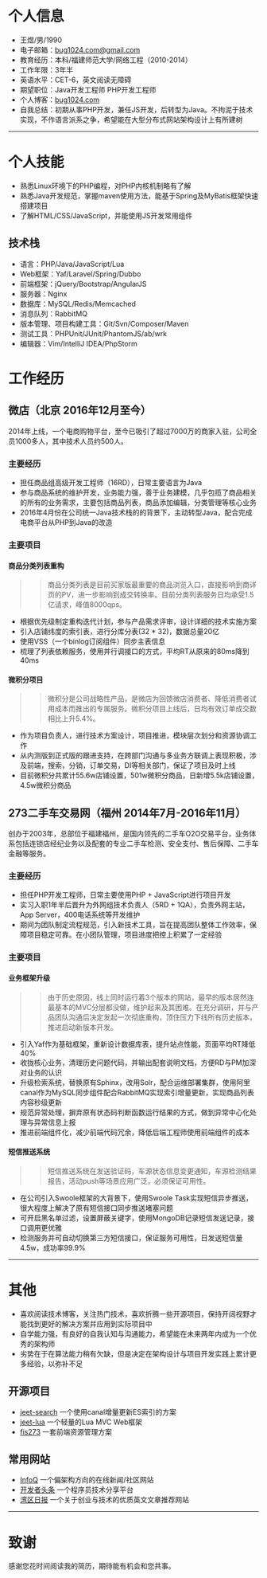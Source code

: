 
# 个人信息
 * 王煜/男/1990
 * 电子邮箱：bug1024.com@gmail.com
 * 教育经历：本科/福建师范大学/网络工程（2010-2014）
 * 工作年限：3年半
 * 英语水平：CET-6，英文阅读无障碍
 * 期望职位：Java开发工程师 PHP开发工程师
 * 个人博客：[bug1024.com](http://bug1024.com/)
 * 自我总结：初期从事PHP开发，兼任JS开发，后转型为Java。不拘泥于技术实现，不作语言派系之争，希望能在大型分布式网站架构设计上有所建树

---

# 个人技能
 * 熟悉Linux环境下的PHP编程，对PHP内核机制略有了解
 * 熟悉Java开发规范，掌握maven使用方法，能基于Spring及MyBatis框架快速搭建项目
 * 了解HTML/CSS/JavaScript，并能使用JS开发常用组件

## 技术栈
 * 语言：PHP/Java/JavaScript/Lua
 * Web框架：Yaf/Laravel/Spring/Dubbo
 * 前端框架：jQuery/Bootstrap/AngularJS
 * 服务器：Nginx
 * 数据库：MySQL/Redis/Memcached
 * 消息队列：RabbitMQ
 * 版本管理、项目构建工具：Git/Svn/Composer/Maven
 * 测试工具：PHPUnit/JUnit/PhantomJS/ab/wrk
 * 编辑器：Vim/IntelliJ IDEA/PhpStorm

# 工作经历

## 微店（北京 2016年12月至今）
 2014年上线，一个电商购物平台，至今已吸引了超过7000万的商家入驻，公司全员1000多人，其中技术人员约500人。

### 主要经历
 * 担任商品组高级开发工程师（16RD），日常主要语言为Java
 * 参与商品系统的维护开发，业务能力强，善于业务建模，几乎包揽了商品相关的所有的业务需求，主要包括商品列表，商品添加编辑，分类管理等核心业务
 * 2016年4月份在公司统一Java技术栈的的背景下，主动转型Java，配合完成电商平台从PHP到Java的改造

### 主要项目

#### 商品分类列表重构
>> 商品分类列表是目前买家版最重要的商品浏览入口，直接影响到商详页的PV，进一步影响到成交转换率。目前分类列表服务日均承受1.5亿请求，峰值8000qps。

 * 根据优先级制定重构迭代计划，参与产品需求评审，设计详细的技术实施方案
 * 引入店铺纬度的索引表，进行分库分表(32 * 32)，数据总量20亿
 * 使用VSS（一个binlog订阅组件）同步主表信息
 * 梳理了列表依赖服务，使用并行调接口的方式，平均RT从原来的80ms降到40ms

#### 微积分项目
>> 微积分是公司战略性产品，是微店为回馈微店消费者、降低消费者试用成本而推出的专属服务。微积分项目上线后，日均有效订单成交数相比上升5.4%。

 * 作为项目负责人，进行技术方案设计，项目推进，模块层次划分和资源协调工作
 * 从内测版到正式版的跟进支持，在跨部门沟通与多业务方联调上表现积极，涉及前端，搜索，分销，订单交易，DI等相关部门，保证了项目及时上线
 * 目前微积分共累计55.6w店铺设置，501w微积分商品，日新增5.5k店铺设置，4.5w微积分商品

## 273二手车交易网（福州 2014年7月-2016年11月）
 创办于2003年，总部位于福建福州，是国内领先的二手车O2O交易平台，业务体系包括连锁店经纪业务以及配套的专业二手车检测、安全支付、售后保障、二手车金融等服务。

### 主要经历
 * 担任PHP开发工程师，日常主要使用PHP + JavaScript进行项目开发
 * 实习入职1年半后晋升为外网组技术负责人（5RD + 1QA），负责外网主站，App Server，400电话系统等开发维护
 * 期间为团队制定流程规范，引入新技术工具，旨在提高团队整体工作效率，保障项目稳定可靠。在小团队管理，项目进度把控上积累了一定经验

### 主要项目

#### 业务框架升级
>> 由于历史原因，线上同时运行着3个版本的网站，最早的版本居然连最基本的MVC分层都没做，维护起来及其困难。在充分调研，并与产品团队沟通后决定发起一次彻底重构，顶住压力下线所有历史版本，推进启动新版本开发。

 * 引入Yaf作为基础框架，重新设计数据库表，提升站点性能，页面平均RT降低40%
 * 收拢核心业务，清理历史问题代码，并输出配套说明文档，方便RD与PM加深对业务的认识
 * 升级检索系统，替换原有Sphinx，改用Solr，配合运维部署集群，使用阿里canal作为MySQL同步组件配合RabbitMQ实现索引增量更新，实现商品列表内容秒级更新
 * 规范异常处理，摒弃原有状态码判断函数运行结果的方式，做到异常中心化处理与异常信息上报
 * 推进前端组件化，减少前端代码冗余，降低后端工程师使用前端组件的成本

#### 短信推送系统
>> 短信推送系统在发送验证码，车源状态信息变更通知，车源检测结果报告，活动push等场景应用广泛，必须保证可用性。

 * 在公司引入Swoole框架的大背景下，使用Swoole Task实现短信异步推送，很大程度上解决了原有短信接口同步推送堵塞问题
 * 可开启黑名单过滤，设置屏蔽关键字，使用MongoDB记录短信发送记录，接口调用更优雅
 * 检测服务并可自动切换第三方短信接口，保证服务可用性，日发送短信量4.5w，成功率99.9%

---

# 其他
 * 喜欢阅读技术博客，关注热门技术，喜欢折腾一些开源项目，保持开阔视野才能找到更好的解决方案并应用到实际项目中
 * 自学能力强，有良好的自我认知与沟通能力，希望能在未来两年内成为一个优秀的架构师
 * 劣势在于在算法能力稍有欠缺，但是决定在架构设计与项目开发实践上累计更多经验，以弥补不足

## 开源项目
 - [jeet-search](https://github.com/bug1024/jeet-search) 一个使用canal增量更新ES索引的方案
 - [jeet-lua](https://github.com/bug1024/jeet-lua) 一个轻量的Lua MVC Web框架
 - [fis273](https://npm.taobao.org/package/fis273) 一套前端资源管理方案

## 常用网站
 - [InfoQ](http://www.infoq.com/cn/) 一个偏架构方向的在线新闻/社区网站
 - [开发者头条](http://toutiao.io/) 一个程序员技术分享平台
 - [湾区日报](https://wanqu.co/) 一个关于创业与技术的优质英文文章推荐网站

---

# 致谢

 感谢您花时间阅读我的简历，期待能有机会和您共事。

